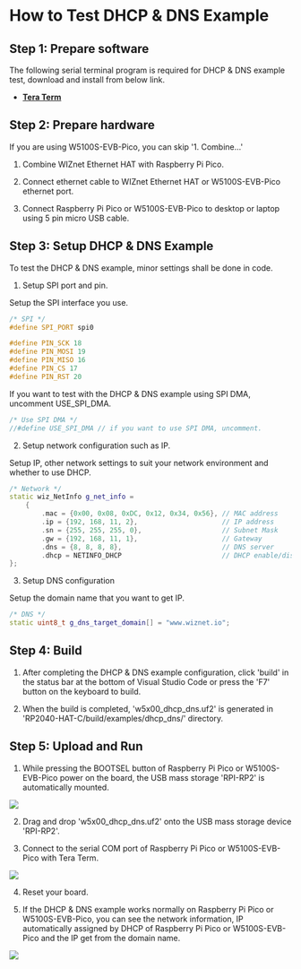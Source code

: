 # How to Test DHCP & DNS Example



## Step 1: Prepare software

The following serial terminal program is required for DHCP & DNS example test, download and install from below link.

- [**Tera Term**][link-tera_term]



## Step 2: Prepare hardware

If you are using W5100S-EVB-Pico, you can skip '1. Combine...'

1. Combine WIZnet Ethernet HAT with Raspberry Pi Pico.

2. Connect ethernet cable to WIZnet Ethernet HAT or W5100S-EVB-Pico ethernet port.

3. Connect Raspberry Pi Pico or W5100S-EVB-Pico to desktop or laptop using 5 pin micro USB cable.



## Step 3: Setup DHCP & DNS Example

To test the DHCP & DNS example, minor settings shall be done in code.

1. Setup SPI port and pin.

Setup the SPI interface you use.

```cpp
/* SPI */
#define SPI_PORT spi0

#define PIN_SCK 18
#define PIN_MOSI 19
#define PIN_MISO 16
#define PIN_CS 17
#define PIN_RST 20
```

If you want to test with the DHCP & DNS example using SPI DMA, uncomment USE_SPI_DMA.

```cpp
/* Use SPI DMA */
//#define USE_SPI_DMA // if you want to use SPI DMA, uncomment.
```

2. Setup network configuration such as IP.

Setup IP, other network settings to suit your network environment and whether to use DHCP.

```cpp
/* Network */
static wiz_NetInfo g_net_info =
    {
        .mac = {0x00, 0x08, 0xDC, 0x12, 0x34, 0x56}, // MAC address
        .ip = {192, 168, 11, 2},                     // IP address
        .sn = {255, 255, 255, 0},                    // Subnet Mask
        .gw = {192, 168, 11, 1},                     // Gateway
        .dns = {8, 8, 8, 8},                         // DNS server
        .dhcp = NETINFO_DHCP                         // DHCP enable/disable
};
```

3. Setup DNS configuration

Setup the domain name that you want to get IP.

```cpp
/* DNS */
static uint8_t g_dns_target_domain[] = "www.wiznet.io";
```



## Step 4: Build

1. After completing the DHCP & DNS example configuration, click 'build' in the status bar at the bottom of Visual Studio Code or press the 'F7' button on the keyboard to build.

2. When the build is completed, 'w5x00_dhcp_dns.uf2' is generated in 'RP2040-HAT-C/build/examples/dhcp_dns/' directory.



## Step 5: Upload and Run

1. While pressing the BOOTSEL button of Raspberry Pi Pico or W5100S-EVB-Pico power on the board, the USB mass storage 'RPI-RP2' is automatically mounted.

![][link-raspberry_pi_pico_usb_mass_storage]

2. Drag and drop 'w5x00_dhcp_dns.uf2' onto the USB mass storage device 'RPI-RP2'.

3. Connect to the serial COM port of Raspberry Pi Pico or W5100S-EVB-Pico with Tera Term.

![][link-connect_to_serial_com_port]

4. Reset your board.

5. If the DHCP & DNS example works normally on Raspberry Pi Pico or W5100S-EVB-Pico, you can see the network information, IP automatically assigned by DHCP of Raspberry Pi Pico or W5100S-EVB-Pico and the IP get from the domain name.

![][link-see_network_information_ip_assigned_by_dhcp_of_raspberry_pi_pico_and_get_ip_through_dns]



<!--
Link
-->

[link-tera_term]: https://osdn.net/projects/ttssh2/releases/
[link-raspberry_pi_pico_usb_mass_storage]: https://github.com/Wiznet/RP2040-HAT-C/blob/main/static/images/dhcp_dns/raspberry_pi_pico_usb_mass_storage.png
[link-connect_to_serial_com_port]: https://github.com/Wiznet/RP2040-HAT-C/blob/main/static/images/dhcp_dns/connect_to_serial_com_port.png
[link-see_network_information_ip_assigned_by_dhcp_of_raspberry_pi_pico_and_get_ip_through_dns]: https://github.com/Wiznet/RP2040-HAT-C/blob/main/static/images/dhcp_dns/see_network_information_ip_assigned_by_dhcp_of_raspberry_pi_pico_and_get_ip_through_dns.png
